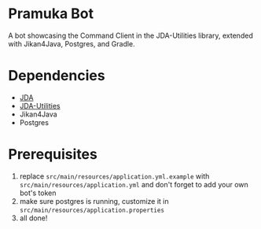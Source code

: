 # Pramuka Bot
A bot showcasing the Command Client in the JDA-Utilities library, extended with Jikan4Java, Postgres, and Gradle.

# Dependencies
* [JDA](https://github.com/DV8FromTheWorld/JDA)
* [JDA-Utilities](https://github.com/JDA-Applications/JDA-Utilities)
* Jikan4Java
* Postgres

# Prerequisites
1. replace `src/main/resources/application.yml.example` with `src/main/resources/application.yml` and don't forget to add your own bot's token
2. make sure postgres is running, customize it in `src/main/resources/application.properties`
3. all done!
